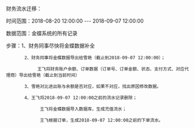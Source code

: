 财务流水迁移：

时间范围：2018-08-20 12:00:00  ---  2018-09-07 12:00:00

数据范围：金蝶系统的所有记录

步骤：1、财务同事尽快将金蝶数据补全

           2、财务同事将金蝶数据导出给雪艳（截止到2018-09-07 12:00:00）；

                王飞将财务账户余额、订单数据（订单号、订单金额、状态、支付方式、对应代理商）导出给雪艳（截止到当前时间）

           3、雪艳对比进出账与余额是否对应，如果不对应，找出原因修改数据。

           4、王飞将2018-09-07 12:00:00之前的流水记录删除；

                 王飞将金蝶数据导入数据库，生成充值流水；

                 王飞根据订单，生成2018-09-07 12:00:00之前的下单流水。





